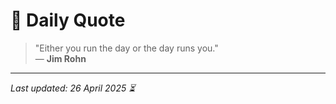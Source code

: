 # 📜 Daily Quote

> "Either you run the day or the day runs you."  
> — **Jim Rohn**

---

_Last updated: 26 April 2025 ⏳_
